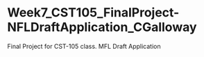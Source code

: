 # Week7_CST105_FinalProject-NFLDraftApplication_CGalloway
Final Project for CST-105 class. MFL Draft Application
